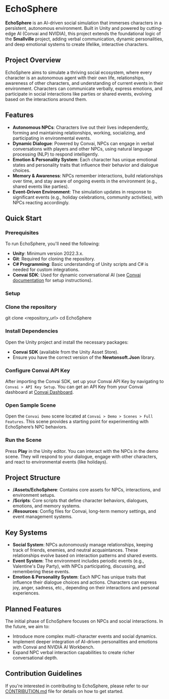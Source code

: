 # EchoSphere

**EchoSphere** is an AI-driven social simulation that immerses characters in a persistent, autonomous environment. Built in Unity and powered by cutting-edge AI (Convai and NVIDIA), this project extends the foundational logic of the **Smallville** project, adding verbal communication, dynamic personalities, and deep emotional systems to create lifelike, interactive characters.

## Project Overview

EchoSphere aims to simulate a thriving social ecosystem, where every character is an autonomous agent with their own life, relationships, awareness of other characters, and understanding of current events in their environment. Characters can communicate verbally, express emotions, and participate in social interactions like parties or shared events, evolving based on the interactions around them.

## Features

- **Autonomous NPCs**: Characters live out their lives independently, forming and maintaining relationships, working, socializing, and participating in environmental events.
- **Dynamic Dialogue**: Powered by Convai, NPCs can engage in verbal conversations with players and other NPCs, using natural language processing (NLP) to respond intelligently.
- **Emotion & Personality System**: Each character has unique emotional states and personality traits that influence their behavior and dialogue choices.
- **Memory & Awareness**: NPCs remember interactions, build relationships over time, and stay aware of ongoing events in the environment (e.g., shared events like parties).
- **Event-Driven Environment**: The simulation updates in response to significant events (e.g., holiday celebrations, community activities), with NPCs reacting accordingly.

## Quick Start

### Prerequisites

To run EchoSphere, you'll need the following:
- **Unity**: Minimum version 2022.3.x.
- **Git**: Required for cloning the repository.
- **C# Programming**: Basic understanding of Unity scripts and C# is needed for custom integrations.
- **Convai SDK**: Used for dynamic conversational AI (see [Convai documentation](https://convai.com) for setup instructions).

### Setup

### Clone the repository
   git clone <repository_url>
   cd EchoSphere

### Install Dependencies
Open the Unity project and install the necessary packages:

- **Convai SDK** (available from the Unity Asset Store).
- Ensure you have the correct version of the **Newtonsoft.Json** library.

### Configure Convai API Key
After importing the Convai SDK, set up your Convai API Key by navigating to `Convai > API Key Setup`. You can get an API Key from your Convai dashboard at [Convai Dashboard](https://convai.com/dashboard).

### Open Sample Scene
Open the `Convai Demo` scene located at `Convai > Demo > Scenes > Full Features`. This scene provides a starting point for experimenting with EchoSphere’s NPC behaviors.

### Run the Scene
Press **Play** in the Unity editor. You can interact with the NPCs in the demo scene. They will respond to your dialogue, engage with other characters, and react to environmental events (like holidays).

## Project Structure

- **/Assets/EchoSphere**: Contains core assets for NPCs, interactions, and environment setups.
- **/Scripts**: Core scripts that define character behaviors, dialogues, emotions, and memory systems.
- **/Resources**: Config files for Convai, long-term memory settings, and event management systems.

## Key Systems

- **Social System**: NPCs autonomously manage relationships, keeping track of friends, enemies, and neutral acquaintances. These relationships evolve based on interaction patterns and shared events.
- **Event System**: The environment includes periodic events (e.g., Valentine's Day Party), with NPCs participating, discussing, and remembering these events.
- **Emotion & Personality System**: Each NPC has unique traits that influence their dialogue choices and actions. Characters can express joy, anger, sadness, etc., depending on their interactions and personal experiences.

## Planned Features

The initial phase of EchoSphere focuses on NPCs and social interactions. In the future, we aim to:

- Introduce more complex multi-character events and social dynamics.
- Implement deeper integration of AI-driven personalities and emotions with Convai and NVIDIA AI Workbench.
- Expand NPC verbal interaction capabilities to create richer conversational depth.

## Contribution Guidelines

If you're interested in contributing to EchoSphere, please refer to our [CONTRIBUTION.md](CONTRIBUTION.md) file for details on how to get started.
